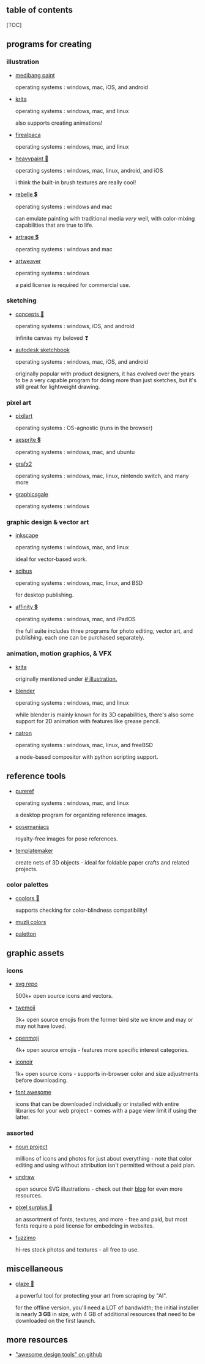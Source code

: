 <section>

<h2>table of contents</h2>

[TOC]

</section>

<section>

## programs for creating

### illustration

- [medibang paint](https://medibangpaint.com/en/)

    operating systems
    :   windows, mac, iOS, and android


- [krita](https://krita.org/en/)

    operating systems
    :   windows, mac, and linux

    also supports creating animations!


- [firealpaca](https://firealpaca.com/)

    operating systems
    :   windows, mac, and linux


- [heavypaint 👑](https://www.heavypaint.com/)

    operating systems
    :   windows, mac, linux, android, and iOS

    i think the built-in brush textures are really cool!


- [rebelle 💲](https://www.escapemotions.com/products/rebelle/about?/products/rebelle/index.php)

    operating systems
    :   windows and mac

    can emulate painting with traditional media *very* well, with color-mixing capabilities that are true to life.



- [artrage 💲](https://www.artrage.com/)

    operating systems
    :   windows and mac


- [artweaver](https://www.artweaver.de/en)

    operating systems
    :   windows

    a paid license is required for commercial use.


### sketching

- [concepts 👑](https://concepts.app/en/)

    operating systems
    :   windows, iOS, and android

    infinite canvas my beloved ❣

- [autodesk sketchbook](https://www.sketchbook.com/)

    operating systems
    :   windows, mac, iOS, and android

    originally popular with product designers, it has evolved over the years to be a very capable program for doing more than just sketches, but it's still great for lightweight drawing.

### pixel art

- [pixilart](https://www.pixilart.com/)

    operating systems
    :   OS-agnostic (runs in the browser)


- [aesprite 💲](https://www.aseprite.org/)

    operating systems
    :   windows, mac, and ubuntu


- [grafx2](http://grafx2.chez.com/)

    operating systems
    :   windows, mac, linux, nintendo switch, and many more


- [graphicsgale](https://graphicsgale.com/us/)

    operating systems
    :   windows


### graphic design & vector art

- [inkscape](https://inkscape.org/)

    operating systems
    :   windows, mac, and linux

    ideal for vector-based work.


- [scibus](https://www.scribus.us/)

    operating systems
    :   windows, mac, linux, and BSD

    for desktop publishing.


- [affinity 💲](https://affinity.serif.com/en-us/)

    operating systems
    :   windows, mac, and iPadOS

    the full suite includes three programs for photo editing, vector art, and publishing. each one can be purchased separately.


### animation, motion graphics, & VFX

- [krita](https://krita.org/en/)

    originally mentioned under [# illustration.](/resources/art-design#illustration)

 
- [blender](https://www.blender.org/)

    operating systems
    :   windows, mac, and linux

    while blender is mainly known for its 3D capabilities, there's also some support for 2D animation with features like grease pencil.


- [natron](https://natrongithub.github.io/)

    operating systems
    :   windows, mac, linux, and freeBSD

    a node-based compositor with python scripting support.

</section>

<section>
    
## reference tools

- [pureref](https://www.pureref.com/)

    operating systems
    :   windows, mac, and linux

    a desktop program for organizing reference images.

- [posemaniacs](https://www.posemaniacs.com/)

    royalty-free images for pose references.

- [templatemaker](https://www.templatemaker.nl/en/)

    create nets of 3D objects - ideal for foldable paper crafts and related projects.

### color palettes

- [coolors 👑](https://coolors.co/)

    supports checking for color-blindness compatibility!

- [muzli colors](https://colors.muz.li/)

- [paletton](https://paletton.com/)

</section>

<section>

## graphic assets

### icons

- [svg repo](https://www.svgrepo.com/)

    500k+ open source icons and vectors.

- [twemoji](https://twemoji.twitter.com/)

    3k+ open source emojis from the former bird site we know and may or may not have loved.

- [openmoji](https://openmoji.org/)

    4k+ open source emojis - features more specific interest categories.

- [iconoir](https://iconoir.com/)

    1k+ open source icons - supports in-browser color and size adjustments before downloading.

- [font awesome](https://fontawesome.com/)

    icons that can be downloaded individually or installed with entire libraries for your web project - comes with a page view limit if using the latter.

### assorted

- [noun project](https://thenounproject.com/)

    millions of icons and photos for just about everything - note that color editing and using without attribution isn't permitted without a paid plan.

- [undraw](https://undraw.co/)

    open source SVG illustrations - check out their [blog](https://blog.undraw.co/) for even more resources.

- [pixel surplus 👑](https://pixelsurplus.com/)

    an assortment of fonts, textures, and more - free and paid, but most fonts require a paid license for embedding in websites.

- [fuzzimo](http://www.fuzzimo.com/)

    hi-res stock photos and textures - all free to use.

</section>

<section>

## miscellaneous

- [glaze 👑](https://glaze.cs.uchicago.edu/)

    a powerful tool for protecting your art from scraping by "AI".
    
    for the offline version, you'll need a LOT of bandwidth; the initial installer is nearly **3 GB** in size, with 4 GB of additional resources that need to be downloaded on the first launch.

</section>

<section>

## more resources

- ["awesome design tools" on github](https://github.com/goabstract/Awesome-Design-Tools)

</section>